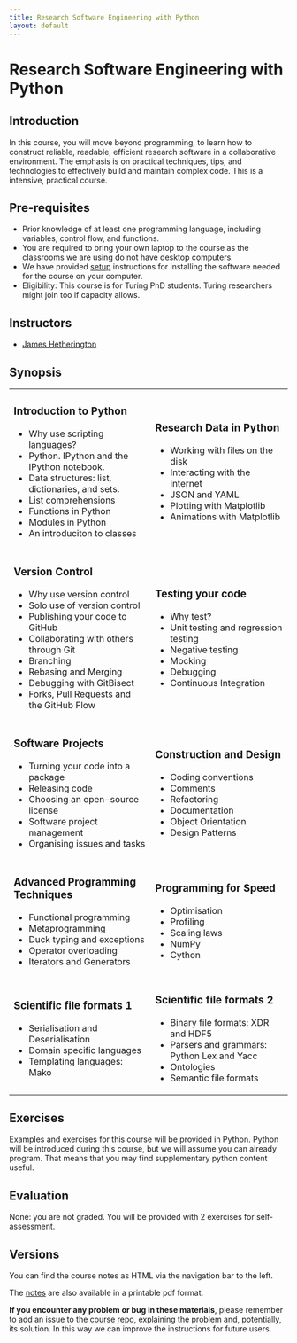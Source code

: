 ```yaml
---
title: Research Software Engineering with Python
layout: default
---
```


# Research Software Engineering with Python

## Introduction

In this course, you will move beyond programming, to learn how to construct reliable, readable, efficient research software in a collaborative environment. The emphasis is on practical techniques, tips, and technologies to effectively build and maintain complex code. This is a intensive, practical course.

## Pre-requisites

* Prior knowledge of at least one programming language, including variables, control flow, and functions.
* You are required to bring your own laptop to the course as the classrooms we are using do not have desktop computers.
* We have provided [setup](session99) instructions for installing the software needed for the course on your computer.
* Eligibility: This course is for Turing PhD students. Turing researchers might join too if capacity allows.

## Instructors

* [James Hetherington](https://www.turing.ac.uk/people/researchers/james-hetherington)

## Synopsis

<table>
 <tbody>
  <tr>
   <td>
<h3>Introduction to Python</h3>
<ul>
<li>Why use scripting languages?</li>
<li>Python. IPython and the IPython notebook.</li>
<li>Data structures: list, dictionaries, and sets. </li>
<li>List comprehensions</li>
<li>Functions in Python</li>
<li>Modules in Python</li>
<li>An introduciton to classes</li>
</ul>
   </td>
   <td>
<h3>Research Data in Python</h3>
<ul>
<li>Working with files on the disk</li>
<li>Interacting with the internet</li>
<li>JSON and YAML</li>
<li>Plotting with Matplotlib</li>
<li>Animations with Matplotlib</li>
</ul>
   </td>
  </tr>
  <tr>
   <td>
<h3>Version Control</h3>
<ul>
<li>Why use version control</li>
<li>Solo use of version control</li>
<li>Publishing your code to GitHub</li>
<li>Collaborating with others through Git</li>
<li>Branching</li>
<li>Rebasing and Merging</li>
<li>Debugging with GitBisect</li>
<li>Forks, Pull Requests and the GitHub Flow</li>
</ul>
   </td>
   <td>
<h3>Testing your code</h3>
<ul>
<li>Why test?</li>
<li>Unit testing and regression testing</li>
<li>Negative testing</li>
<li>Mocking</li>
<li>Debugging</li>
<li>Continuous Integration</li>
</ul>
   </td>
  </tr>
  <tr>
   <td>
<h3>Software Projects</h3>
<ul>
<li>Turning your code into a package</li>
<li>Releasing code</li>
<li>Choosing an open-source license</li>
<li>Software project management</li>
<li>Organising issues and tasks</li>
</ul>
   </td>
   <td>
<h3>Construction and Design</h3>
<ul>
<li>Coding conventions</li>
<li>Comments</li>
<li>Refactoring</li>
<li>Documentation</li>
<li>Object Orientation</li>
<li>Design Patterns</li>
</ul>
   </td>
  </tr>
  <tr>
   <td>
<h3>Advanced Programming Techniques</h3>
<ul>
<li>Functional programming</li>
<li>Metaprogramming</li>
<li>Duck typing and exceptions</li>
<li>Operator overloading</li>
<li>Iterators and Generators</li>
</ul>
   </td>
   <td>
<h3>Programming for Speed</h3>
<ul>
<li>Optimisation</li>
<li>Profiling</li>
<li>Scaling laws</li>
<li>NumPy</li>
<li>Cython</li>
 </ul>
   </td>
  </tr>
  <tr>
   <td>
<h3>Scientific file formats 1</h3>
<ul>
<li>Serialisation and Deserialisation</li>
<li>Domain specific languages</li>
<li>Templating languages: Mako</li>
</ul>
   </td>
   <td>
<h3>Scientific file formats 2</h3>
<ul>
<li>Binary file formats: XDR and HDF5</li>
<li>Parsers and grammars: Python Lex and Yacc</li>
<li>Ontologies</li>
<li>Semantic file formats</li>
 </ul>
   </td>
  </tr>
 </tbody>
</table>

## Exercises

Examples and exercises for this course will be provided in Python. Python will be introduced during this course, but we will assume you can already program. That means that you may find supplementary python content useful.

## Evaluation

None: you are not graded. You will be provided with 2 exercises for self-assessment.

## Versions

You can find the course notes as HTML via the navigation bar to the left.

The [notes](notes.pdf) are also available in a printable pdf format.

**If you encounter any problem or bug in these materials**, please remember to add an issue to the [course repo](https://github.com/alan-turing-institute/rsd-engineeringcourse), explaining the problem and, potentially, its solution. In this way we can improve the instructions for future users.

